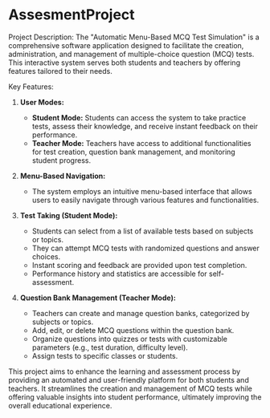 # AssesmentProject
Project Description:
The "Automatic Menu-Based MCQ Test Simulation" is a comprehensive software application designed to facilitate the creation, administration, and management of multiple-choice question (MCQ) tests. This interactive system serves both students and teachers by offering features tailored to their needs.

Key Features:

1. **User Modes:**
   - **Student Mode:** Students can access the system to take practice tests, assess their knowledge, and receive instant feedback on their performance.
   - **Teacher Mode:** Teachers have access to additional functionalities for test creation, question bank management, and monitoring student progress.

3. **Menu-Based Navigation:**
   - The system employs an intuitive menu-based interface that allows users to easily navigate through various features and functionalities.

4. **Test Taking (Student Mode):**
   - Students can select from a list of available tests based on subjects or topics.
   - They can attempt MCQ tests with randomized questions and answer choices.
   - Instant scoring and feedback are provided upon test completion.
   - Performance history and statistics are accessible for self-assessment.

5. **Question Bank Management (Teacher Mode):**
   - Teachers can create and manage question banks, categorized by subjects or topics.
   - Add, edit, or delete MCQ questions within the question bank.
   - Organize questions into quizzes or tests with customizable parameters (e.g., test duration, difficulty level).
   - Assign tests to specific classes or students.

This project aims to enhance the learning and assessment process by providing an automated and user-friendly platform for both students and teachers. It streamlines the creation and management of MCQ tests while offering valuable insights into student performance, ultimately improving the overall educational experience.
